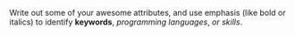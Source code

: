Write out some of your awesome attributes, and use emphasis (like bold or italics) to identify **keywords**, _programming languages_, *_or skills_*. 
